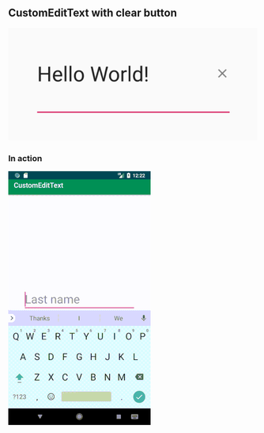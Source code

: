## CustomEditText with clear button

![CustomEditText image](https://github.com/lexa-vic/Android-Custom-View/blob/master/CustomEditText/art/CustomEditText.png)

### In action
![CustomEditText gif](https://github.com/lexa-vic/Android-Custom-View/blob/master/CustomEditText/art/CustomEditText.gif)
